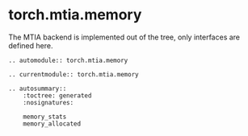 # torch.mtia.memory

The MTIA backend is implemented out of the tree, only interfaces are defined here.

```{eval-rst}
.. automodule:: torch.mtia.memory
```

```{eval-rst}
.. currentmodule:: torch.mtia.memory
```

```{eval-rst}
.. autosummary::
    :toctree: generated
    :nosignatures:

    memory_stats
    memory_allocated
```

